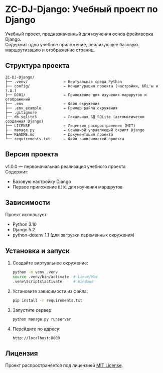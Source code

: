 
# ZC-DJ-Django: Учебный проект по Django

Учебный проект, предназначенный для изучения основ фреймворка Django.  
Содержит одно учебное приложение, реализующее базовую маршрутизацию и отображение страниц.

## Структура проекта

```
ZC-DJ-Django/
├── .venv/                ← Виртуальная среда Python
├── config/               ← Конфигурация проекта (настройки, URL'ы и т.д.)
├── DJ01/                 ← Приложение для изучения маршрутов и отображений
├── .env                  ← Файл окружения
├── .env_example          ← Пример файла окружения
├── .gitignore            
├── db.sqlite3            ← Локальная БД SQLite (автоматически созданная Django)
├── LICENSE               ← Лицензия распространения (MIT)
├── manage.py             ← Основной управляющий скрипт Django
├── README.md             ← Документация проекта
└── requirements.txt      ← Файл зависимостей проекта
```

## Версия проекта

v1.0.0 — первоначальная реализация учебного проекта  
Содержит:  
- Базовую настройку Django  
- Первое приложение `DJ01` для изучения маршрутов

## Зависимости

Проект использует:
- Python 3.10
- Django 5.2
- python-dotenv 1.1 (для загрузки переменных окружения)

## Установка и запуск

1. Создайте виртуальное окружение:
   ```bash
   python -m venv .venv
   source .venv/bin/activate  # Linux/Mac
   .venv\Scripts\activate     # Windows
   ```

2. Установите зависимости из файла:
   ```bash
   pip install -r requirements.txt
   ```

3. Запустите сервер:
   ```bash
   python manage.py runserver
   ```

4. Перейдите по адресу:
   ```
   http://localhost:8000
   ```

## Лицензия

Проект распространяется под лицензией [MIT License](LICENSE).
